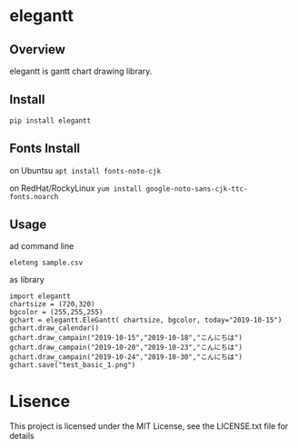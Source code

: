 # elegantt

## Overview

elegantt is gantt chart drawing library.

## Install 

```pip install elegantt```

## Fonts Install

on Ubuntsu
```apt install fonts-noto-cjk```

on RedHat/RockyLinux
```yum install google-noto-sans-cjk-ttc-fonts.noarch```

## Usage

ad command line

```eleteng sample.csv```


as library

```
import elegantt
chartsize = (720,320)
bgcolor = (255,255,255)
gchart = elegantt.EleGantt( chartsize, bgcolor, today="2019-10-15")
gchart.draw_calendar()
gchart.draw_campain("2019-10-15","2019-10-18","こんにちは")
gchart.draw_campain("2019-10-20","2019-10-23","こんにちは")
gchart.draw_campain("2019-10-24","2019-10-30","こんにちは")
gchart.save("test_basic_1.png")
```

# Lisence

This project is licensed under the MIT License, see the LICENSE.txt file for details

